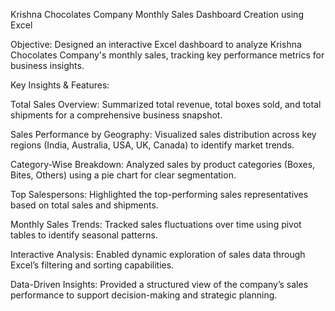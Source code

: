 Krishna Chocolates Company Monthly Sales Dashboard Creation using Excel

Objective: Designed an interactive Excel dashboard to analyze Krishna Chocolates Company's monthly sales, tracking key performance 
metrics for business insights.

Key Insights & Features:

 Total Sales Overview: Summarized total revenue, total boxes sold, and total shipments for a comprehensive business snapshot.

 Sales Performance by Geography: Visualized sales distribution across key regions (India, Australia, USA, UK, Canada) to identify market trends.

 Category-Wise Breakdown: Analyzed sales by product categories (Boxes, Bites, Others) using a pie chart for clear segmentation.

 Top Salespersons: Highlighted the top-performing sales representatives based on total sales and shipments.

 Monthly Sales Trends: Tracked sales fluctuations over time using pivot tables to identify seasonal patterns.

 Interactive Analysis: Enabled dynamic exploration of sales data through Excel’s filtering and sorting capabilities.

 Data-Driven Insights: Provided a structured view of the company’s sales performance to support decision-making and strategic planning.











